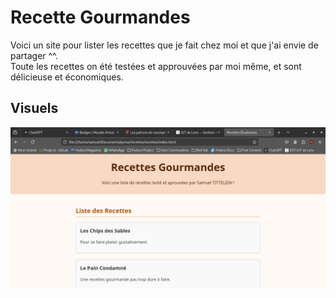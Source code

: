 # Recette Gourmandes  

Voici un site pour lister les recettes que je fait chez moi et que j'ai envie de partager ^^.  
Toute les recettes on été testées et approuvées par moi même, et sont délicieuse et économiques.  

## Visuels

![interface](/images/site_recettes.png)
